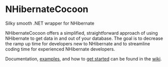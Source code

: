 NHibernateCocoon
================

Silky smooth .NET wrapper for NHibernate

NHibernateCocoon offers a simplified, straightforward approach of using NHibernate to get data in and out of your database. The goal is to decrease the ramp up time for developers new to NHibernate and to streamline coding time for experienced NHibernate developers.

Documentation, [examples](https://github.com/davedonaldson/NHibernateCocoon/wiki/Examples), and how to [get started](https://github.com/davedonaldson/NHibernateCocoon/wiki/Getting-Started) can be found in the [wiki](https://github.com/davedonaldson/NHibernateCocoon/wiki).
